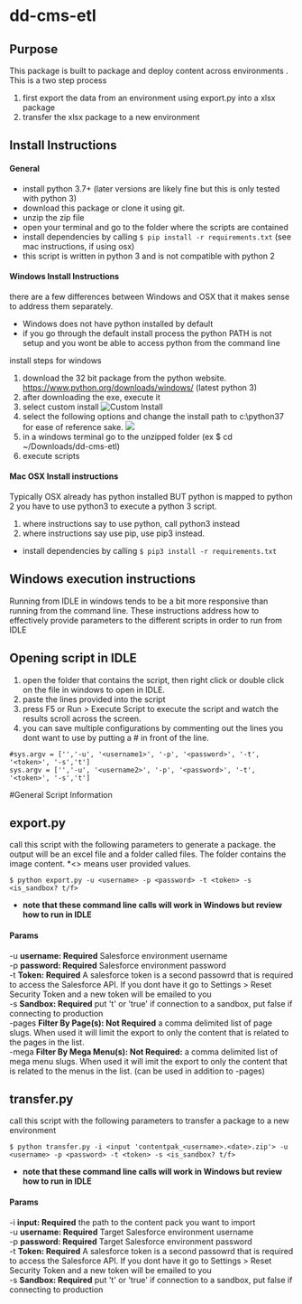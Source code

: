 # dd-cms-etl

## Purpose
This package is built to package and deploy content across environments
. This is a two step process
1. first export the data from an environment using export.py into a xlsx package
2. transfer the xlsx package to a new environment

## Install Instructions
#### General
* install python 3.7+ (later versions are likely fine but this is only tested with python 3)
* download this package or clone it using git.
* unzip the zip file
* open your terminal and go to the folder where the scripts are contained
* install dependencies by calling 
   ```$ pip install -r requirements.txt``` (see mac instructions, if using osx)
* this script is written in python 3 and is not compatible with python 2
   
#### Windows Install Instructions
there are a few differences between Windows and OSX that it makes sense to address them separately.
* Windows does not have python installed by default
* if you go through the default install process the python PATH is not setup and you wont be able to access python from the command line

install steps for windows
1. download the 32 bit package from the python website. https://www.python.org/downloads/windows/ (latest python 3)
2. after downloading the exe, execute it 
3. select custom install 
![](https://docs.python.org/3/_images/win_installer.png "Custom Install")
4. select the following options and change the install path to c:\python37 for ease of reference sake. 
![](http://www.pitt.edu/~naraehan/python3/img/win-install3.png)
5. in a windows terminal go to the unzipped folder (ex $ cd ~/Downloads/dd-cms-etl)
6. execute scripts


#### Mac OSX Install instructions
Typically OSX already has python installed BUT python is mapped to python 2 you have to use python3 to execute a python 3 script.
1. where instructions say to use python, call python3 instead
2. where instructions say use pip, use pip3 instead.
* install dependencies by calling 
   ```$ pip3 install -r requirements.txt```
   

## Windows execution instructions
Running from IDLE in windows tends to be a bit more responsive than running from the command line. These instructions address how to effectively provide parameters to the different scripts in order to run from IDLE

## Opening script in IDLE
1. open the folder that contains the script, then right click or double click on the file in windows to open in IDLE.
2. paste the lines provided into the script
3. press F5 or Run > Execute Script to execute the script and watch the results scroll across the screen. 
4. you can save multiple configurations by commenting out the lines you dont want to use by putting a # in front of the line. 
```
#sys.argv = ['','-u', '<username1>', '-p', '<password>', '-t', '<token>', '-s','t']
sys.argv = ['','-u', '<username2>', '-p', '<password>', '-t', '<token>', '-s','t']
```

#General Script Information

## export.py
call this script with the following parameters to generate a package. 
the output will be an excel file and a folder called files. The folder contains the image content. *<> means user provided values.  


```$ python export.py -u <username> -p <password> -t <token> -s <is_sandbox? t/f>```

* **note that these command line calls will work in Windows but review how to run in IDLE**

#### Params
-u **username: Required** Salesforce environment username  
-p **password: Required** Salesforce environment password  
-t **Token: Required**   A salesforce token is a second passowrd that is required to access the Salesforce API. If you dont have it go to Settings > Reset Security Token and a new token will be emailed to you  
-s **Sandbox: Required** put 't' or 'true' if connection to a sandbox, put false if connecting to production  
-pages **Filter By Page(s): Not Required** a comma delimited list of page slugs. When used it will limit the export to only the content that is related to the pages in the list.  
-mega **Filter By Mega Menu(s): Not Required:** a comma delimited list of mega menu slugs. When used it will imit the export to only the content that is related to the menus in the list. (can be used in addition to -pages)    

## transfer.py
call this script with the following parameters to transfer a package to a new environment

```$ python transfer.py -i <input 'contentpak_<username>.<date>.zip'> -u <username> -p <password> -t <token> -s <is_sandbox? t/f>```
* **note that these command line calls will work in Windows but review how to run in IDLE**

#### Params
-i **input: Required** the path to the content pack you want to import  
-u **username: Required** Target Salesforce environment username   
-p **password: Required** Target Salesforce environment password  
-t **Token: Required**   A salesforce token is a second passowrd that is required to access the Salesforce API. If you dont have it go to Settings > Reset Security Token and a new token will be emailed to you  
-s **Sandbox: Required** put 't' or 'true' if connection to a sandbox, put false if connecting to production  

